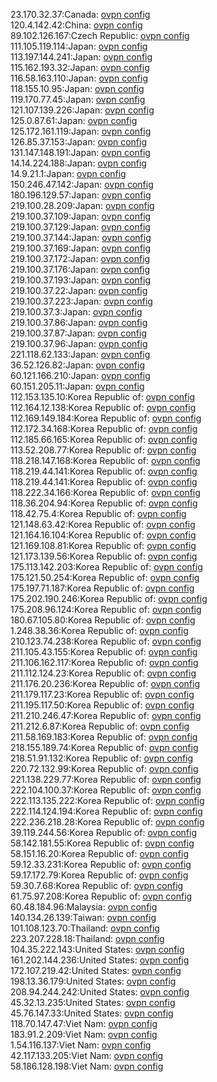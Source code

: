 23.170.32.37:Canada: [ovpn config](vpn/23_170_32_37.ovpn)  
120.4.142.42:China: [ovpn config](vpn/120_4_142_42.ovpn)  
89.102.126.167:Czech Republic: [ovpn config](vpn/89_102_126_167.ovpn)  
111.105.119.114:Japan: [ovpn config](vpn/111_105_119_114.ovpn)  
113.197.144.241:Japan: [ovpn config](vpn/113_197_144_241.ovpn)  
115.162.193.32:Japan: [ovpn config](vpn/115_162_193_32.ovpn)  
116.58.163.110:Japan: [ovpn config](vpn/116_58_163_110.ovpn)  
118.155.10.95:Japan: [ovpn config](vpn/118_155_10_95.ovpn)  
119.170.77.45:Japan: [ovpn config](vpn/119_170_77_45.ovpn)  
121.107.139.226:Japan: [ovpn config](vpn/121_107_139_226.ovpn)  
125.0.87.61:Japan: [ovpn config](vpn/125_0_87_61.ovpn)  
125.172.161.119:Japan: [ovpn config](vpn/125_172_161_119.ovpn)  
126.85.37.153:Japan: [ovpn config](vpn/126_85_37_153.ovpn)  
131.147.148.191:Japan: [ovpn config](vpn/131_147_148_191.ovpn)  
14.14.224.188:Japan: [ovpn config](vpn/14_14_224_188.ovpn)  
14.9.21.1:Japan: [ovpn config](vpn/14_9_21_1.ovpn)  
150.246.47.142:Japan: [ovpn config](vpn/150_246_47_142.ovpn)  
180.196.129.57:Japan: [ovpn config](vpn/180_196_129_57.ovpn)  
219.100.28.209:Japan: [ovpn config](vpn/219_100_28_209.ovpn)  
219.100.37.109:Japan: [ovpn config](vpn/219_100_37_109.ovpn)  
219.100.37.129:Japan: [ovpn config](vpn/219_100_37_129.ovpn)  
219.100.37.144:Japan: [ovpn config](vpn/219_100_37_144.ovpn)  
219.100.37.169:Japan: [ovpn config](vpn/219_100_37_169.ovpn)  
219.100.37.172:Japan: [ovpn config](vpn/219_100_37_172.ovpn)  
219.100.37.176:Japan: [ovpn config](vpn/219_100_37_176.ovpn)  
219.100.37.193:Japan: [ovpn config](vpn/219_100_37_193.ovpn)  
219.100.37.22:Japan: [ovpn config](vpn/219_100_37_22.ovpn)  
219.100.37.223:Japan: [ovpn config](vpn/219_100_37_223.ovpn)  
219.100.37.3:Japan: [ovpn config](vpn/219_100_37_3.ovpn)  
219.100.37.86:Japan: [ovpn config](vpn/219_100_37_86.ovpn)  
219.100.37.87:Japan: [ovpn config](vpn/219_100_37_87.ovpn)  
219.100.37.96:Japan: [ovpn config](vpn/219_100_37_96.ovpn)  
221.118.62.133:Japan: [ovpn config](vpn/221_118_62_133.ovpn)  
36.52.126.82:Japan: [ovpn config](vpn/36_52_126_82.ovpn)  
60.121.166.210:Japan: [ovpn config](vpn/60_121_166_210.ovpn)  
60.151.205.11:Japan: [ovpn config](vpn/60_151_205_11.ovpn)  
112.153.135.10:Korea Republic of: [ovpn config](vpn/112_153_135_10.ovpn)  
112.164.12.138:Korea Republic of: [ovpn config](vpn/112_164_12_138.ovpn)  
112.169.149.184:Korea Republic of: [ovpn config](vpn/112_169_149_184.ovpn)  
112.172.34.168:Korea Republic of: [ovpn config](vpn/112_172_34_168.ovpn)  
112.185.66.165:Korea Republic of: [ovpn config](vpn/112_185_66_165.ovpn)  
113.52.208.77:Korea Republic of: [ovpn config](vpn/113_52_208_77.ovpn)  
118.218.147.168:Korea Republic of: [ovpn config](vpn/118_218_147_168.ovpn)  
118.219.44.141:Korea Republic of: [ovpn config](vpn/118_219_44_141.ovpn)  
118.219.44.141:Korea Republic of: [ovpn config](vpn/118_219_44_141.ovpn)  
118.222.34.166:Korea Republic of: [ovpn config](vpn/118_222_34_166.ovpn)  
118.36.204.94:Korea Republic of: [ovpn config](vpn/118_36_204_94.ovpn)  
118.42.75.4:Korea Republic of: [ovpn config](vpn/118_42_75_4.ovpn)  
121.148.63.42:Korea Republic of: [ovpn config](vpn/121_148_63_42.ovpn)  
121.164.16.104:Korea Republic of: [ovpn config](vpn/121_164_16_104.ovpn)  
121.169.108.81:Korea Republic of: [ovpn config](vpn/121_169_108_81.ovpn)  
121.173.139.56:Korea Republic of: [ovpn config](vpn/121_173_139_56.ovpn)  
175.113.142.203:Korea Republic of: [ovpn config](vpn/175_113_142_203.ovpn)  
175.121.50.254:Korea Republic of: [ovpn config](vpn/175_121_50_254.ovpn)  
175.197.71.187:Korea Republic of: [ovpn config](vpn/175_197_71_187.ovpn)  
175.202.190.246:Korea Republic of: [ovpn config](vpn/175_202_190_246.ovpn)  
175.208.96.124:Korea Republic of: [ovpn config](vpn/175_208_96_124.ovpn)  
180.67.105.80:Korea Republic of: [ovpn config](vpn/180_67_105_80.ovpn)  
1.248.38.36:Korea Republic of: [ovpn config](vpn/1_248_38_36.ovpn)  
210.123.74.238:Korea Republic of: [ovpn config](vpn/210_123_74_238.ovpn)  
211.105.43.155:Korea Republic of: [ovpn config](vpn/211_105_43_155.ovpn)  
211.106.162.117:Korea Republic of: [ovpn config](vpn/211_106_162_117.ovpn)  
211.112.124.23:Korea Republic of: [ovpn config](vpn/211_112_124_23.ovpn)  
211.176.20.236:Korea Republic of: [ovpn config](vpn/211_176_20_236.ovpn)  
211.179.117.23:Korea Republic of: [ovpn config](vpn/211_179_117_23.ovpn)  
211.195.117.50:Korea Republic of: [ovpn config](vpn/211_195_117_50.ovpn)  
211.210.246.47:Korea Republic of: [ovpn config](vpn/211_210_246_47.ovpn)  
211.212.6.87:Korea Republic of: [ovpn config](vpn/211_212_6_87.ovpn)  
211.58.169.183:Korea Republic of: [ovpn config](vpn/211_58_169_183.ovpn)  
218.155.189.74:Korea Republic of: [ovpn config](vpn/218_155_189_74.ovpn)  
218.51.91.132:Korea Republic of: [ovpn config](vpn/218_51_91_132.ovpn)  
220.72.132.99:Korea Republic of: [ovpn config](vpn/220_72_132_99.ovpn)  
221.138.229.77:Korea Republic of: [ovpn config](vpn/221_138_229_77.ovpn)  
222.104.100.37:Korea Republic of: [ovpn config](vpn/222_104_100_37.ovpn)  
222.113.135.222:Korea Republic of: [ovpn config](vpn/222_113_135_222.ovpn)  
222.114.124.194:Korea Republic of: [ovpn config](vpn/222_114_124_194.ovpn)  
222.236.218.28:Korea Republic of: [ovpn config](vpn/222_236_218_28.ovpn)  
39.119.244.56:Korea Republic of: [ovpn config](vpn/39_119_244_56.ovpn)  
58.142.181.55:Korea Republic of: [ovpn config](vpn/58_142_181_55.ovpn)  
58.151.16.20:Korea Republic of: [ovpn config](vpn/58_151_16_20.ovpn)  
59.12.33.231:Korea Republic of: [ovpn config](vpn/59_12_33_231.ovpn)  
59.17.172.79:Korea Republic of: [ovpn config](vpn/59_17_172_79.ovpn)  
59.30.7.68:Korea Republic of: [ovpn config](vpn/59_30_7_68.ovpn)  
61.75.97.208:Korea Republic of: [ovpn config](vpn/61_75_97_208.ovpn)  
60.48.184.96:Malaysia: [ovpn config](vpn/60_48_184_96.ovpn)  
140.134.26.139:Taiwan: [ovpn config](vpn/140_134_26_139.ovpn)  
101.108.123.70:Thailand: [ovpn config](vpn/101_108_123_70.ovpn)  
223.207.228.18:Thailand: [ovpn config](vpn/223_207_228_18.ovpn)  
104.35.222.143:United States: [ovpn config](vpn/104_35_222_143.ovpn)  
161.202.144.236:United States: [ovpn config](vpn/161_202_144_236.ovpn)  
172.107.219.42:United States: [ovpn config](vpn/172_107_219_42.ovpn)  
198.13.36.179:United States: [ovpn config](vpn/198_13_36_179.ovpn)  
208.94.244.242:United States: [ovpn config](vpn/208_94_244_242.ovpn)  
45.32.13.235:United States: [ovpn config](vpn/45_32_13_235.ovpn)  
45.76.147.33:United States: [ovpn config](vpn/45_76_147_33.ovpn)  
118.70.147.47:Viet Nam: [ovpn config](vpn/118_70_147_47.ovpn)  
183.91.2.209:Viet Nam: [ovpn config](vpn/183_91_2_209.ovpn)  
1.54.116.137:Viet Nam: [ovpn config](vpn/1_54_116_137.ovpn)  
42.117.133.205:Viet Nam: [ovpn config](vpn/42_117_133_205.ovpn)  
58.186.128.198:Viet Nam: [ovpn config](vpn/58_186_128_198.ovpn)  
